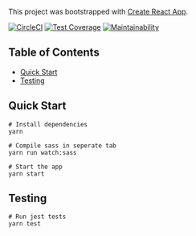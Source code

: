 This project was bootstrapped with [Create React App](https://github.com/facebookincubator/create-react-app).

[![CircleCI](https://circleci.com/gh/Taziva/Blog.svg?style=shield&&circle-token=e49cb52ca2a19fd5675b32184653d62a963afcac)](https://circleci.com/gh/Taziva/Blog) [![Test Coverage](https://api.codeclimate.com/v1/badges/fb077a8c3e11374551b1/test_coverage)](https://codeclimate.com/github/Taziva/Blog/test_coverage) [![Maintainability](https://api.codeclimate.com/v1/badges/fb077a8c3e11374551b1/maintainability)](https://codeclimate.com/github/Taziva/Blog/maintainability)

## Table of Contents

* [Quick Start](#quick-start)
* [Testing](#testing)

## Quick Start

```
# Install dependencies
yarn

# Compile sass in seperate tab
yarn run watch:sass

# Start the app
yarn start
```

## Testing

```
# Run jest tests
yarn test
```
